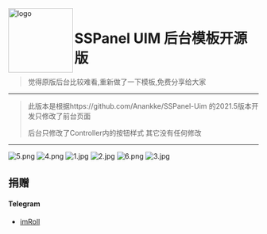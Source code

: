 <img src="https://cdn.jsdelivr.net/npm/skx@0.1.3/img/uim-logo-round.png" alt="logo" width="130" height="130" align="left" />

<h1>SSPanel UIM 后台模板开源版</h1>

> 觉得原版后台比较难看,重新做了一下模板,免费分享给大家

***

> 此版本是根据https://github.com/Anankke/SSPanel-Uim 的2021.5版本开发只修改了前台页面
> 
> 后台只修改了Controller内的按钮样式 其它没有任何修改

***


![5.png](https://i.loli.net/2021/05/25/9lBDtEL1Hpe4IRn.png)
![4.png](https://i.loli.net/2021/05/25/mvdFu2HIsVRAy83.png)
![1.jpg](https://i.loli.net/2021/05/25/TSUYmP815poMkwB.jpg)
![2.jpg](https://i.loli.net/2021/05/25/Rae9nhTOMSEmk57.jpg)
![6.png](https://i.loli.net/2021/05/25/1Ec4DnAwrYe3uk2.png)
![3.jpg](https://i.loli.net/2021/05/25/jsTL8oYPI479GHw.jpg)


## 捐赠


#### Telegram

- [imRoll](https://t.me/imRoll)
